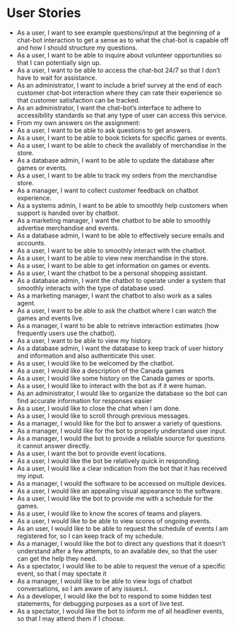 # User Stories

- As a user, I want to see example questions/input at the beginning of a chat-bot interaction to get a sense as to what the chat-bot is capable off and how I should structure my questions.
- As a user, I want to be able to inquire about volunteer opportunities so that I can potentially sign up.
- As a user, I want to be able to access the chat-bot 24/7 so that I don’t have to wait for assistance.
- As an administrator, I want to include a brief survey at the end of each customer chat-bot interaction where they can rate their experience so that customer satisfaction can be tracked.
- As an administrator, I want the chat-bot’s interface to adhere to accessibility standards so that any type of user can access this service. 
- From my own answers on the assignment: 
- As a user, I want to be able to ask questions to get answers.
- As a user, I want to be able to book tickets for specific games or events.
- As a user, I want to be able to check the availably of merchandise in the store.
- As a database admin, I want to be able to update the database after games or events.
- As a user, I want to be able to track my orders from the merchandise store.
- As a manager, I want to collect customer feedback on chatbot experience.
- As a systems admin, I want to be able to smoothly help customers when support is handed over by chatbot.
- As a marketing manager, I want the chatbot to be able to smoothly advertise merchandise and events.
- As a database admin, I want to be able to effectively secure emails and accounts.
- As a user, I want to be able to smoothly interact with the chatbot.
- As a user, I want to be able to view new merchandise in the store.
- As a user, I want to be able to get information on games or events.
- As a user, I want the chatbot to be a personal shopping assistant.
- As a database admin, I want the chatbot to operate under a system that smoothly interacts with the type of database used.
- As a marketing manager, I want the chatbot to also work as a sales agent.
- As a user, I want to be able to ask the chatbot where I can watch the games and events live.
- As a manager, I want to be able to retrieve interaction estimates (how frequently users use the chatbot).
- As a user, I want to be able to view my history.
- As a database admin, I want the database to keep track of user history and information and also authenticate this user.
- As a user, I would like to be welcomed by the chatbot.
- As a user, I would like a description of the Canada games
- As a user, I would like some history on the Canada games or sports.
- As a user, I would like to interact with the bot as if it were human.
- As an administrator, I would like to organize the database so the bot can find accurate information for responses easier
- As a user, I would like to close the chat when I am done.
- As a user, I would like to scroll through previous messages.
- As a manager, I would like for the bot to answer a variety of questions.
- As a manager, I would like for the bot to properly understand user input.
- As a manager, I would the bot to provide a reliable source for questions it cannot answer directly.
- As a user, I want the bot to provide event locations.
- As a user, I would like the bot be relatively quick in responding.
- As a user, I would like a clear indication from the bot that it has received my input.
- As a manager, I would the software to be accessed on multiple devices.
- As a user, I would like an appealing visual appearance to the software.
- As a user, I would like the bot to provide me with a schedule for the games.
- As a user, I would like to know the scores of teams and players.
- As a user, I would like to be able to view scores of ongoing events.
- As an user, I would like to be able to request the schedule of events I am registered for, so I can keep track of my schedule.
- As a manager, I would like the bot to direct any questions that it doesn’t understand after a few attempts, to an available dev, so that the user can get the help they need.
- As a spectator, I would like to be able to request the venue of a specific event, so that I may spectate it
- As a manager, I would like to be able to view logs of chatbot conversations, so I am aware of any issues.t.
- As a developer, I would like the bot to respond to some hidden test statements, for debugging purposes as a sort of live test.
- As a spectator, I would like the bot to inform me of all headliner events, so that I may attend them if I choose. 